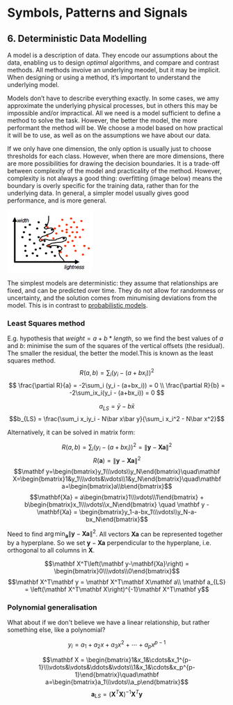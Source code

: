 # Symbols, Patterns and Signals

## 6. Deterministic Data Modelling

A model is a description of data. They encode our assumptions about the data, enabling us to design *optimal* algorithms, and compare and contrast methods. All methods invoive an underlying meodel, but it may be implicit. When designing or using a method, it’s important to understand the underlying model.

Models don’t have to describe everything exactly. In some cases, we amy approximate the underlying physical processes, but in others this may be impossible and/or impractical. All we need is a model sufficient to define a method to solve the task. However, the better the model, the more performant the method will be. We choose a model based on how practical it will be to use, as well as on the assumptions we have about our data.

If we only have one dimension, the only option is usually just to choose thresholds for each class. However, when there are more dimensions, there are more possibilities for drawing the decision boundaries. It is a trade-off between complexity of the model and practicality of the method. However, complexity is not always a good thing: overfitting (image below) means the boundary is overly specific for the training data, rather than for the underlying data. In general, a simpler model usually gives good performance, and is more general.

![Overfitting example](A06-overfitting.png)

The simplest models are deterministic: they assume that relationships are fixed, and can be predicted over time. They do not allow for randomness or uncertainty, and the solution comes from minumising deviations from the model. This is in contrast to [probabilistic models](A07-probabilistic-modelling.md).

### Least Squares method

E.g. hypothesis that $weight = a + b * length$, so we find the best values of $a$ and $b$: minimise the sum of the squares of the vertical offsets (the residual). The smaller the residual, the better the model.This is known as the least squares method.
$$ R(a,b) = \sum_i (y_i - (a+bx_i))^2 $$
$$ \frac{\partial R}{a} = -2\sum_i (y_i - (a+bx_i)) = 0 \\ \frac{\partial R}{b} = -2\sum_ix_i(y_i - (a+bx_i)) = 0 $$

$$ a_{LS} = \bar y - b\bar x$$
$$b_{LS} = \frac{\sum_i x_iy_i - N\bar x\bar y}{\sum_i x_i^2 - N\bar x^2}$$

Alternatively, it can be solved in matrix form:

$$R(a,b) = \sum_i (y_i - (a+bx_i))^2 = \left\|\mathbf y - \mathbf{Xa}\right\|^2$$
$$R(\mathbf a) = \left\|\mathbf y - \mathbf{Xa}\right\|^2$$
$$\mathbf y=\begin{bmatrix}y_1\\\vdots\\y_N\end{bmatrix}\quad\mathbf X=\begin{bmatrix}1&y_1\\\vdots&\vdots\\1&y_N\end{bmatrix}\quad\mathbf a=\begin{bmatrix}a\\b\end{bmatrix}$$
$$\mathbf{Xa} = a\begin{bmatrix}1\\\vdots\\1\end{bmatrix} + b\begin{bmatrix}x_1\\\vdots\\x_N\end{bmatrix}
\quad
\mathbf y - \mathbf{Xa} = \begin{bmatrix}y_1-a-bx_1\\\vdots\\y_N-a-bx_N\end{bmatrix}$$

Need to find $\arg\min_{\mathbf{a}}\left\|\mathbf y - \mathbf{Xa}\right\|^2$. All vectors $\mathbf{Xa}$ can be represented together by a hyperplane. So we set $\mathbf y - \mathbf{Xa}$ perpendicular to the hyperplane, i.e. orthogonal to all columns in $\mathbf{X}$.

$$\mathbf X^T\left(\mathbf y-\mathbf{Xa}\right) = \begin{bmatrix}0\\\vdots\\0\end{bmatrix}$$
$$\mathbf X^T\mathbf y = \mathbf X^T\mathbf X\mathbf a\\
\mathbf a_{LS} = \left(\mathbf X^T\mathbf X\right)^{-1}\mathbf X^T\mathbf y$$

### Polynomial generalisation

What about if we don't believe we have a linear relationship, but rather something else, like a polynomial?

$$y_i=a_1 + a_2x + a_3x^2 + \cdots + a_px^{p-1}$$

$$\mathbf X = \begin{bmatrix}1&x_1&\cdots&x_1^{p-1}\\\vdots&\vdots&\ddots&\vdots\\1&x_1&\cdots&x_p^{p-1}\end{bmatrix}\quad\mathbf a=\begin{bmatrix}a_1\\\vdots\\a_p\end{bmatrix}$$
$$\mathbf a_{LS} = \left(\mathbf X^T\mathbf X\right)^{-1}\mathbf X^T\mathbf y$$